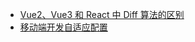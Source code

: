 -   <a href="template/No1">Vue2、Vue3 和 React 中 Diff 算法的区别</a>
-   <a href="template/No2">移动端开发自适应配置</a>
